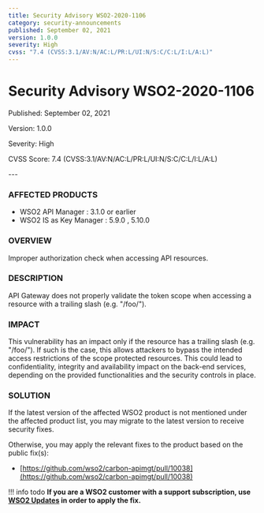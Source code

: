 ```yaml
---
title: Security Advisory WSO2-2020-1106
category: security-announcements
published: September 02, 2021
version: 1.0.0
severity: High
cvss: "7.4 (CVSS:3.1/AV:N/AC:L/PR:L/UI:N/S:C/C:L/I:L/A:L)"
---
```


# Security Advisory WSO2-2020-1106

<p class="doc-info">Published: September 02, 2021</p>
<p class="doc-info">Version: 1.0.0</p>
<p class="doc-info">Severity: High</p>
<p class="doc-info">CVSS Score: 7.4 (CVSS:3.1/AV:N/AC:L/PR:L/UI:N/S:C/C:L/I:L/A:L)</p>
---

### AFFECTED PRODUCTS
* WSO2 API Manager : 3.1.0 or earlier
* WSO2 IS as Key Manager : 5.9.0 , 5.10.0


### OVERVIEW
Improper authorization check when accessing API resources.


### DESCRIPTION
API Gateway does not properly validate the token scope when accessing a resource with a trailing slash (e.g. "/foo/").


### IMPACT
This vulnerability has an impact only if the resource has a trailing slash (e.g. "/foo/"). If such is the case, this allows attackers to bypass the intended access restrictions of the scope protected resources. This could lead to confidentiality, integrity and availability impact on the back-end services, depending on the provided functionalities and the security controls in place.


### SOLUTION
If the latest version of the affected WSO2 product is not mentioned under the affected product list, you may migrate to the latest version to receive security fixes.

Otherwise, you may apply the relevant fixes to the product based on the public fix(s):

* [https://github.com/wso2/carbon-apimgt/pull/10038](https://github.com/wso2/carbon-apimgt/pull/10038)


!!! info todo
    **If you are a WSO2 customer with a support subscription, use [WSO2 Updates](https://wso2.com/updates/) in order to apply the fix.**
